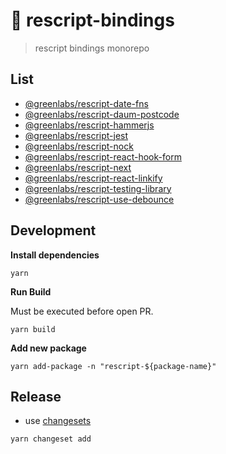 # 💞 rescript-bindings

> rescript bindings monorepo

## List

- [@greenlabs/rescript-date-fns](https://www.npmjs.com/package/@greenlabs/rescript-date-fns)
- [@greenlabs/rescript-daum-postcode](https://www.npmjs.com/package/@greenlabs/rescript-daum-postcode)
- [@greenlabs/rescript-hammerjs](https://www.npmjs.com/package/@greenlabs/rescript-hammerjs)
- [@greenlabs/rescript-jest](https://www.npmjs.com/package/@greenlabs/rescript-jest)
- [@greenlabs/rescript-nock](https://www.npmjs.com/package/@greenlabs/rescript-nock)
- [@greenlabs/rescript-react-hook-form](https://www.npmjs.com/package/@greenlabs/rescript-react-hook-form)
- [@greenlabs/rescript-next](https://www.npmjs.com/package/@greenlabs/rescript-next)
- [@greenlabs/rescript-react-linkify](https://www.npmjs.com/package/@greenlabs/rescript-react-linkify)
- [@greenlabs/rescript-testing-library](https://www.npmjs.com/package/@greenlabs/rescript-testing-library)
- [@greenlabs/rescript-use-debounce](https://www.npmjs.com/package/@greenlabs/rescript-use-debounce)

## Development

**Install dependencies**

```shell
yarn
```

**Run Build**

Must be executed before open PR.

```shell
yarn build
```

**Add new package**

```shell
yarn add-package -n "rescript-${package-name}"
```

## Release

- use [changesets](https://github.com/changesets/changesets)

```shell
yarn changeset add
```
